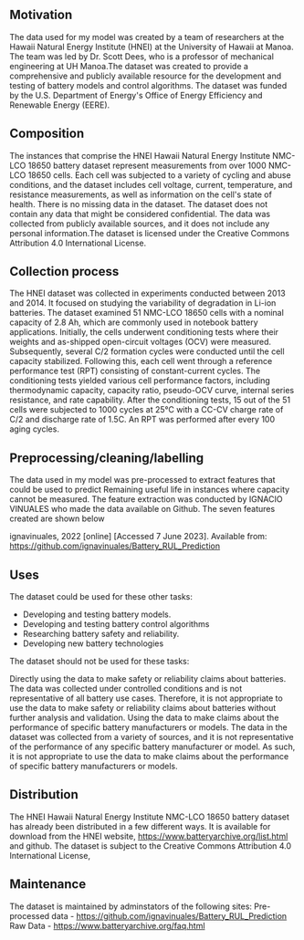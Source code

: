 ## Motivation

The data used for my model was created by a team of researchers at the Hawaii Natural Energy Institute (HNEI) at the University of Hawaii at Manoa. The team was led by Dr. Scott Dees, who is a professor of mechanical engineering at UH Manoa.The dataset was created to provide a comprehensive and publicly available resource for the development and testing of battery models and control algorithms. The dataset was funded by the U.S. Department of Energy's Office of Energy Efficiency and Renewable Energy (EERE).
 
## Composition
The instances that comprise the HNEI Hawaii Natural Energy Institute NMC-LCO 18650 battery dataset represent measurements from over 1000 NMC-LCO 18650 cells. Each cell was subjected to a variety of cycling and abuse conditions, and the dataset includes cell voltage, current, temperature, and resistance measurements, as well as information on the cell's state of health. There is no missing data in the dataset. The dataset does not contain any data that might be considered confidential. The data was collected from publicly available sources, and it does not include any personal information.The dataset is licensed under the Creative Commons Attribution 4.0 International License.

## Collection process 
The HNEI dataset was collected in experiments conducted between 2013 and 2014. It focused on studying the variability of degradation in Li-ion batteries. The dataset examined 51 NMC-LCO 18650 cells with a nominal capacity of 2.8 Ah, which are commonly used in notebook battery applications.
Initially, the cells underwent conditioning tests where their weights and as-shipped open-circuit voltages (OCV) were measured. Subsequently, several C/2 formation cycles were conducted until the cell capacity stabilized. Following this, each cell went through a reference performance test (RPT) consisting of constant-current cycles. The conditioning tests yielded various cell performance factors, including thermodynamic capacity, capacity ratio, pseudo-OCV curve, internal series resistance, and rate capability.
After the conditioning tests, 15 out of the 51 cells were subjected to 1000 cycles at 25°C with a CC-CV charge rate of C/2 and discharge rate of 1.5C. An RPT was performed after every 100 aging cycles. 

## Preprocessing/cleaning/labelling
The data used in my model was pre-processed to extract features that could be used to predict Remaining useful life in instances where capacity cannot be measured. The feature extraction was conducted by IGNACIO VINUALES who made the data available on Github. The seven features created are shown below
   
ignavinuales, 2022 [online] [Accessed 7 June 2023]. Available from:
https://github.com/ignavinuales/Battery_RUL_Prediction


## Uses
The dataset could be used for these other tasks:
- Developing and testing battery models. 
- Developing and testing battery control algorithms
- Researching battery safety and reliability.
- Developing new battery technologies

The dataset should not be used for these tasks:

Directly using the data to make safety or reliability claims about batteries. The data was collected under controlled conditions and is not representative of all battery use cases. Therefore, it is not appropriate to use the data to make safety or reliability claims about batteries without further analysis and validation.
Using the data to make claims about the performance of specific battery manufacturers or models. The data in the dataset was collected from a variety of sources, and it is not representative of the performance of any specific battery manufacturer or model. As such, it is not appropriate to use the data to make claims about the performance of specific battery manufacturers or models.

## Distribution
The HNEI Hawaii Natural Energy Institute NMC-LCO 18650 battery dataset has already been distributed in a few different ways. It is available for download from the HNEI website, https://www.batteryarchive.org/list.html and github. The dataset is subject to the Creative Commons Attribution 4.0 International License,

## Maintenance
The dataset is maintained by adminstators of the following sites:
Pre-processed data - https://github.com/ignavinuales/Battery_RUL_Prediction
Raw Data - https://www.batteryarchive.org/faq.html


